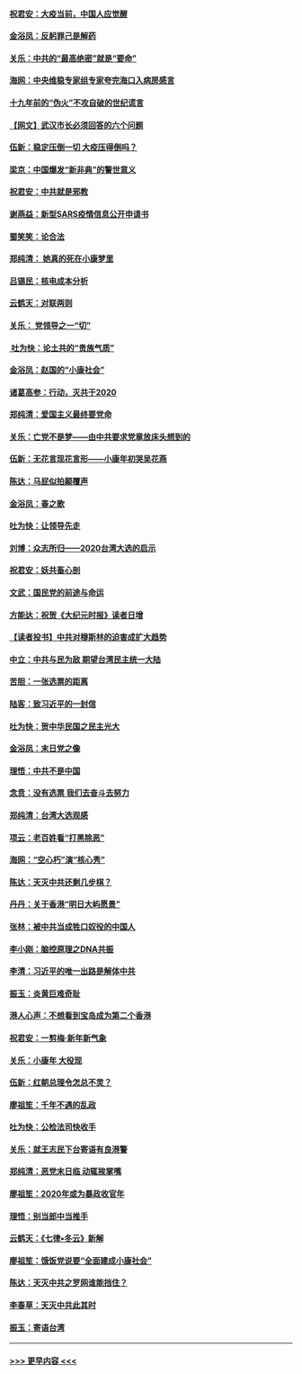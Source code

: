 #### [祝君安：大疫当前，中国人应觉醒](../pages/nsc993/n11821946.md?t=01261501) 
#### [金浴凤：反躬罪己是解药](../pages/nsc993/n11820280.md?t=01261501) 
#### [关乐：中共的“最高绝密”就是“要命”](../pages/nsc993/n11816946.md?t=01261501) 
#### [海网：中央维稳专家组专家夸完海口入病房感言](../pages/nsc993/n11815138.md?t=01261501) 
#### [十九年前的“伪火”不攻自破的世纪谎言](../pages/nsc993/n11813238.md?t=01261501) 
#### [【网文】武汉市长必须回答的六个问题](../pages/nsc993/n11813848.md?t=01261501) 
#### [伍新：稳定压倒一切 大疫压得倒吗？](../pages/nsc993/n11812634.md?t=01261501) 
#### [梁京：中国爆发“新非典”的警世意义](../pages/nsc993/n11812554.md?t=01261501) 
#### [祝君安：中共就是邪教](../pages/nsc993/n11812431.md?t=01261501) 
#### [谢燕益：新型SARS疫情信息公开申请书](../pages/nsc993/n11808840.md?t=01261501) 
#### [蜀笑笑：论合法](../pages/nsc993/n11808064.md?t=01261501) 
#### [郑纯清： 她真的死在小康梦里](../pages/nsc993/n11806623.md?t=01261501) 
#### [吕锡民：核电成本分析](../pages/nsc993/n11806284.md?t=01261501) 
#### [云鹤天：对联两则](../pages/nsc993/n11805957.md?t=01261501) 
#### [关乐： 党领导之一“切”](../pages/nsc993/n11804505.md?t=01261501) 
#### [ 吐为快：论土共的“贵族气质”](../pages/nsc993/n11804490.md?t=01261501) 
#### [金浴凤：赵国的“小康社会”](../pages/nsc993/n11804452.md?t=01261501) 
#### [诸葛高参：行动，灭共于2020](../pages/nsc993/n11804120.md?t=01261501) 
#### [郑纯清：爱国主义最终要党命](../pages/nsc993/n11802197.md?t=01261501) 
#### [关乐：亡党不是梦——由中共要求党章放床头想到的](../pages/nsc993/n11802156.md?t=01261501) 
#### [伍新：无花言现花言形——小康年初哭吴花燕](../pages/nsc993/n11800044.md?t=01261501) 
#### [陈达：马屁似拍颠覆声](../pages/nsc993/n11800010.md?t=01261501) 
#### [金浴凤：春之歌](../pages/nsc993/n11797687.md?t=01261501) 
#### [吐为快：让领导先走](../pages/nsc993/n11797512.md?t=01261501) 
#### [刘博：众志所归——2020台湾大选的启示](../pages/nsc993/n11796878.md?t=01261501) 
#### [祝君安：妖共畜心剖](../pages/nsc993/n11794273.md?t=01261501) 
#### [文武：国民党的前途与命运](../pages/nsc993/n11794198.md?t=01261501) 
#### [方能达：祝贺《大纪元时报》读者日增](../pages/nsc993/n11793807.md?t=01261501) 
#### [【读者投书】中共对穆斯林的迫害成扩大趋势](../pages/nsc993/n11791371.md?t=01261501) 
#### [中立：中共与民为敌 期望台湾民主统一大陆](../pages/nsc993/n11790392.md?t=01261501) 
#### [苦胆：一张选票的距离](../pages/nsc993/n11788914.md?t=01261501) 
#### [陆客：致习近平的一封信](../pages/nsc993/n11788867.md?t=01261501) 
#### [吐为快：贺中华民国之民主光大](../pages/nsc993/n11788618.md?t=01261501) 
#### [金浴凤：末日党之像](../pages/nsc993/n11787475.md?t=01261501) 
#### [理悟：中共不是中国](../pages/nsc993/n11787463.md?t=01261501) 
#### [念贲：没有选票  我们去奋斗去努力](../pages/nsc993/n11787398.md?t=01261501) 
#### [郑纯清：台湾大选观感](../pages/nsc993/n11786210.md?t=01261501) 
#### [项云：老百姓看“打黑除恶”](../pages/nsc993/n11785398.md?t=01261501) 
#### [海网：“空心朽”演“核心秀”](../pages/nsc993/n11783874.md?t=01261501) 
#### [陈达：天灭中共还剩几步棋？](../pages/nsc993/n11783719.md?t=01261501) 
#### [丹丹：关于香港“明日大屿愿景”](../pages/nsc993/n11783273.md?t=01261501) 
#### [张林：被中共当成牲口奴役的中国人](../pages/nsc993/n11782397.md?t=01261501) 
#### [李小刚：脑控原理之DNA共振](../pages/nsc993/n11780962.md?t=01261501) 
#### [李清：习近平的唯一出路是解体中共](../pages/nsc993/n11780866.md?t=01261501) 
#### [振玉：炎黄巨难奇耻](../pages/nsc993/n11779632.md?t=01261501) 
#### [港人心声：不想看到宝岛成为第二个香港](../pages/nsc993/n11778817.md?t=01261501) 
#### [祝君安：一剪梅‧新年新气象](../pages/nsc993/n11776340.md?t=01261501) 
#### [关乐：小康年 大役现](../pages/nsc993/n11774213.md?t=01261501) 
#### [伍新：红朝总理令怎总不灵？](../pages/nsc993/n11770813.md?t=01261501) 
#### [廖祖笙：千年不遇的乱政](../pages/nsc993/n11770373.md?t=01261501) 
#### [吐为快：公检法司快收手](../pages/nsc993/n11770359.md?t=01261501) 
#### [关乐：就王志民下台寄语有良港警](../pages/nsc993/n11769903.md?t=01261501) 
#### [郑纯清：恶党末日临 动辄挨掌嘴](../pages/nsc993/n11769356.md?t=01261501) 
#### [廖祖笙：2020年或为暴政收官年](../pages/nsc993/n11768216.md?t=01261501) 
#### [理悟：别当郎中当推手](../pages/nsc993/n11768243.md?t=01261501) 
#### [云鹤天：《七律▪冬云》新解](../pages/nsc993/n11768204.md?t=01261501) 
#### [廖祖笙：饿饭党说要“全面建成小康社会”](../pages/nsc993/n11767482.md?t=01261501) 
#### [陈达：天灭中共之罗网谁能挡住？](../pages/nsc993/n11767465.md?t=01261501) 
#### [李春草：天灭中共此其时](../pages/nsc993/n11767452.md?t=01261501) 
#### [振玉：寄语台湾](../pages/nsc993/n11767432.md?t=01261501) 

----
#### [ >>> 更早内容 <<< ](../indexes/nsc993-earlier.md)
